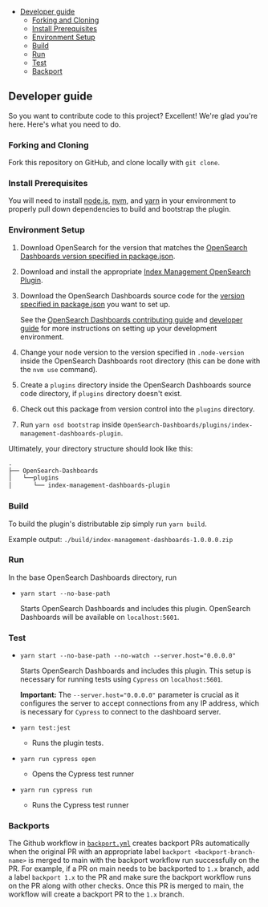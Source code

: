 - [Developer guide](#developer-guide)
  - [Forking and Cloning](#forking-and-cloning)
  - [Install Prerequisites](#install-prerequisites)
  - [Environment Setup](#environment-setup)
  - [Build](#build)
  - [Run](#run)
  - [Test](#test)
  - [Backport](#backport)

## Developer guide

So you want to contribute code to this project? Excellent! We're glad you're here. Here's what you need to do.

### Forking and Cloning

Fork this repository on GitHub, and clone locally with `git clone`.

### Install Prerequisites

You will need to install [node.js](https://nodejs.org/en/), [nvm](https://github.com/nvm-sh/nvm/blob/master/README.md), and [yarn](https://yarnpkg.com/) in your environment to properly pull down dependencies to build and bootstrap the plugin.

### Environment Setup

1. Download OpenSearch for the version that matches the [OpenSearch Dashboards version specified in package.json](./package.json#L7).
2. Download and install the appropriate [Index Management OpenSearch Plugin](https://github.com/opensearch-project/index-management).
3. Download the OpenSearch Dashboards source code for the [version specified in package.json](./package.json#L7) you want to set up.

   See the [OpenSearch Dashboards contributing guide](https://github.com/opensearch-project/OpenSearch-Dashboards/blob/main/CONTRIBUTING.md) and [developer guide](https://github.com/opensearch-project/OpenSearch-Dashboards/blob/main/DEVELOPER_GUIDE.md) for more instructions on setting up your development environment.

4. Change your node version to the version specified in `.node-version` inside the OpenSearch Dashboards root directory (this can be done with the `nvm use` command).
5. Create a `plugins` directory inside the OpenSearch Dashboards source code directory, if `plugins` directory doesn't exist.
6. Check out this package from version control into the `plugins` directory.
7. Run `yarn osd bootstrap` inside `OpenSearch-Dashboards/plugins/index-management-dashboards-plugin`.

Ultimately, your directory structure should look like this:

<!-- prettier-ignore -->
```md
.
├── OpenSearch-Dashboards
│   └──plugins
│      └── index-management-dashboards-plugin
```

### Build

To build the plugin's distributable zip simply run `yarn build`.

Example output: `./build/index-management-dashboards-1.0.0.0.zip`

### Run

In the base OpenSearch Dashboards directory, run

- `yarn start --no-base-path`

  Starts OpenSearch Dashboards and includes this plugin. OpenSearch Dashboards will be available on `localhost:5601`.

### Test

- `yarn start --no-base-path --no-watch --server.host="0.0.0.0"`

  Starts OpenSearch Dashboards and includes this plugin. This setup is necessary for running tests using `Cypress` on `localhost:5601`.

  **Important:** The `--server.host="0.0.0.0"` parameter is crucial as it configures the server to accept connections from any IP address, which is necessary for `Cypress` to connect to the dashboard server.


- `yarn test:jest`

  - Runs the plugin tests.

- `yarn run cypress open`

  - Opens the Cypress test runner

- `yarn run cypress run`

  - Runs the Cypress test runner
  
### Backports

The Github workflow in [`backport.yml`](.github/workflows/backport.yml) creates backport PRs automatically when the
original PR with an appropriate label `backport <backport-branch-name>` is merged to main with the backport workflow
run successfully on the PR. For example, if a PR on main needs to be backported to `1.x` branch, add a label
`backport 1.x` to the PR and make sure the backport workflow runs on the PR along with other checks. Once this PR is
merged to main, the workflow will create a backport PR to the `1.x` branch.